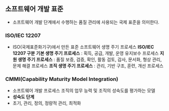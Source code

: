 ## 소프트웨어 개발 표준
- 소프트웨어 개발 단계에서 수행하는 품질 관리에 사용되는 국제 표준을 의미한다.

### ISO/IEC 12207
- ISO(국제표준화기구)에서 만든 표준 소프트웨어 생명 주기 프로세스 
**ISO/IEC 12207 구분**
**기본 생명 주기 프로세스** : 획득, 공급, 개발, 운영 유지보수 프로세스
**지원 생명 주기 프로세스** : 품질 보증, 검증, 확인, 활동 검토, 감사, 문서화, 형상 관리, 문제 해결 프로세스
**조직 생명 주기 프로세스** : 관리, 기반 구조, 훈련, 개선 프로세스

### CMMI(Capability Maturity Model Integration)
- 소프트웨어 개발 프로세스 조직의 업무 능력 및 조직의 성숙도를 평가하는 모델
- **성숙도 단계** 
- 초기, 관리, 정의, 정량적 관리, 최적화